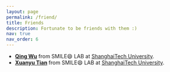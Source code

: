 ```yaml
---
layout: page
permalink: /friend/
title: Friends
description: Fortunate to be friends with them :)
nav: true
nav_order: 6
---
```


* [<b>Qing Wu</b>](https://iwuqing.github.io/) from SMILE:smile: LAB at [ShanghaiTech University](https://www.shanghaitech.edu.cn/eng/).
* [<b>Xuanyu Tian</b>](https://meijitian.github.io/) from SMILE:smile: LAB at [ShanghaiTech University](https://www.shanghaitech.edu.cn/eng/).